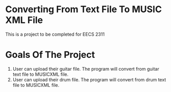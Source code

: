 # Converting From Text File To MUSIC XML File 

This is a project to be completed for EECS 2311 

# Goals Of The Project 

1. User can upload their guitar file. The program will convert from guitar text file to MUSICXML file. 
2. User can upload their drum file. The program will convert from drum text file to MUSICXML file. 
